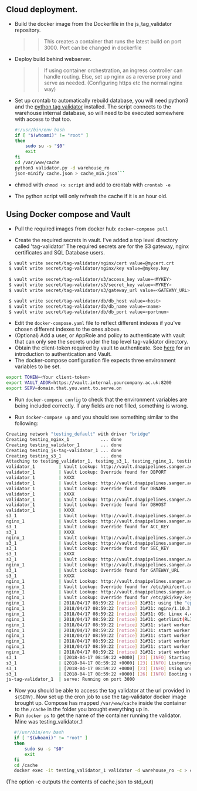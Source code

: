 
## Cloud deployment. 


 * Build the docker image from the Dockerfile in the js_tag_validator repository.
    >> This creates a container that runs the latest build on port 3000. Port can be changed in dockerfile

* Deploy build behind webserver.

    >> If using container orchestration, an ingress controller can handle routing.
    >> Else, set up nginx as a reverse proxy and serve as needed. (Configuring https etc the normal nginx way)
    

* Set up crontab to automatically rebuild database, you will need python3 and the [python tag validator](https://github.com/theobarberbany/tag_validator) installed. The script connects to the warehouse internal database, so will need to be executed somewhere with access to that too.
    ```bash
    #!/usr/bin/env bash
    if [ "$(whoami)" != "root" ]
    then
    	sudo su -s "$0"
    	exit
    fi
    cd /var/www/cache
    python3 validator.py -d warehouse_ro
    json-minify cache.json > cache_min.json```

    
* chmod with `chmod +x script` and add to crontab with `crontab -e`
* The python script will only refresh the cache if it is an hour old.



## Using Docker compose and Vault

* Pull the required images from docker hub: `docker-compose pull`

* Create the required secrets in vault. I've added a top level directory called 'tag-validator' The required secrets are for the S3 gateway, nginx certificates and SQL Database users.
```bash
 $ vault write secret/tag-validator/nginx/cert value=@mycert.crt
 $ vault write secret/tag-validator/nginx/key value=@mykey.key
 
 $ vault write secret/tag-validator/s3/access_key value=<MYKEY>
 $ vault write secret/tag-validator/s3/secret_key value=<MYKEY>
 $ vault write secret/tag-validator/s3/gateway_url value=<GATEWAY_URL>

 $ vault write secret/tag-validator/db/db_host value=<host>
 $ vault write secret/tag-validator/db/db_name value=<name>
 $ vault write secret/tag-validator/db/db_port value=<portnum>
```
* Edit the `docker-compose.yaml` file to reflect different indexes if you've chosen different indexes to the ones above.
* (Optional) Add a user, or AppRole and policy to authenticate with vault that can only see the secrets under the top level tag-validator directory. 
* Obtain the client-token required by vault to authenticate. See [here](https://www.vaultproject.io/intro/getting-started/authentication.html) for an introduction to authentication and Vault.
* The docker-compose configuration file expects three environment variables to be set. 
```bash
export TOKEN=<Your client-token>
export VAULT_ADDR=https://vault.internal.yourcompany.ac.uk:8200
export SERV=domain.that.you.want.to.serve.on
```

* Run `docker-compose config` to check that the environment variables are being included correctly. If any fields are not filled, something is wrong. 

* Run `docker-compose up` and you should see something similar to the following: 

```bash
Creating network "testing_default" with driver "bridge"
Creating testing_nginx_1            ... done
Creating testing_validator_1        ... done
Creating testing_js-tag-validator_1 ... done
Creating testing_s3_1               ... done
Attaching to testing_validator_1, testing_s3_1, testing_nginx_1, testing_js-tag-validator_1
validator_1         | Vault Lookup: http://vault.dnapipelines.sanger.ac.uk:8200/v1/secret/tag-validator/db/db_port : DBPORT
validator_1         | Vault Lookup: Override found for DBPORT
validator_1         | XXXX
validator_1         | Vault Lookup: http://vault.dnapipelines.sanger.ac.uk:8200/v1/secret/tag-validator/db/db_name : DBNAME
validator_1         | Vault Lookup: Override found for DBNAME
validator_1         | XXXX
validator_1         | Vault Lookup: http://vault.dnapipelines.sanger.ac.uk:8200/v1/secret/tag-validator/db/db_host : DBHOST
validator_1         | Vault Lookup: Override found for DBHOST
validator_1         | XXXX
s3_1                | Vault Lookup: http://vault.dnapipelines.sanger.ac.uk:8200/v1/secret/tag-validator/s3/access_key : ACC_KEY
nginx_1             | Vault Lookup: http://vault.dnapipelines.sanger.ac.uk:8200/v1/secret/tag-validator/nginx/ngnix.conf : /etc/nginx/ngnix.conf
s3_1                | Vault Lookup: Override found for ACC_KEY
s3_1                | XXXX
nginx_1             | Vault Lookup: http://vault.dnapipelines.sanger.ac.uk:8200/v1/secret/tag-validator/nginx/default.conf : /etc/nginx/sites-enabled/default.conf
s3_1                | Vault Lookup: http://vault.dnapipelines.sanger.ac.uk:8200/v1/secret/tag-validator/s3/secret_key : SEC_KEY
s3_1                | Vault Lookup: Override found for SEC_KEY
s3_1                | XXXX
s3_1                | Vault Lookup: http://vault.dnapipelines.sanger.ac.uk:8200/v1/secret/tag-validator/s3/gateway_url : GATEWAY_URL
nginx_1             | Vault Lookup: http://vault.dnapipelines.sanger.ac.uk:8200/v1/secret/tag-validator/nginx/ssl.conf : /etc/nginx/conf.d/ssl.conf
s3_1                | Vault Lookup: Override found for GATEWAY_URL
s3_1                | XXXX
nginx_1             | Vault Lookup: http://vault.dnapipelines.sanger.ac.uk:8200/v1/secret/tag-validator/nginx/cert : /etc/pki/cert.crt
nginx_1             | Vault Lookup: Override found for /etc/pki/cert.crt
nginx_1             | Vault Lookup: http://vault.dnapipelines.sanger.ac.uk:8200/v1/secret/tag-validator/nginx/key : /etc/pki/key.key
nginx_1             | Vault Lookup: Override found for /etc/pki/key.key
nginx_1             | 2018/04/17 08:59:22 [notice] 31#31: using the "epoll" event method
nginx_1             | 2018/04/17 08:59:22 [notice] 31#31: nginx/1.10.3
nginx_1             | 2018/04/17 08:59:22 [notice] 31#31: OS: Linux 4.4.0-47-generic
nginx_1             | 2018/04/17 08:59:22 [notice] 31#31: getrlimit(RLIMIT_NOFILE): 1048576:1048576
nginx_1             | 2018/04/17 08:59:22 [notice] 31#31: start worker processes
nginx_1             | 2018/04/17 08:59:22 [notice] 31#31: start worker process 32
nginx_1             | 2018/04/17 08:59:22 [notice] 31#31: start worker process 33
nginx_1             | 2018/04/17 08:59:22 [notice] 31#31: start worker process 34
nginx_1             | 2018/04/17 08:59:22 [notice] 31#31: start worker process 35
nginx_1             | 2018/04/17 08:59:22 [notice] 31#31: start worker process 36
s3_1                | [2018-04-17 08:59:22 +0000] [23] [INFO] Starting gunicorn 19.7.1
s3_1                | [2018-04-17 08:59:22 +0000] [23] [INFO] Listening at: http://0.0.0.0:8000 (23)
s3_1                | [2018-04-17 08:59:22 +0000] [23] [INFO] Using worker: sync
s3_1                | [2018-04-17 08:59:22 +0000] [26] [INFO] Booting worker with pid: 26
js-tag-validator_1  | serve: Running on port 3000
```

* Now you should be able to access the tag validator at the url provided in `${SERV}`. Now set up the cron job to use the tag-validator docker image brought up. Compose has mapped `/var/www/cache` inside the container to the `/cache` in the folder you brought everything up in. 
* Run `docker ps` to get the name of the container running the validator. Mine was testing_validator_1
 ```bash
    #!/usr/bin/env bash
    if [ "$(whoami)" != "root" ]
    then
    	sudo su -s "$0"
    	exit
    fi
    cd /cache
    docker exec -it testing_validator_1 validator -d warehouse_ro -c > cache_min.json
```
(The option -c outputs the contents of cache.json to std_out)
